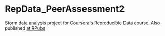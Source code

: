 # RepData_PeerAssessment2
Storm data analysis project for Coursera's Reproducible Data course. Also
published [at RPubs](http://rpubs.com/gagin/RepData_PeerAssessment2)
